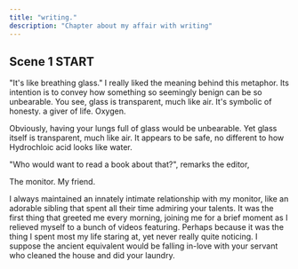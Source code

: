 ```yaml
---
title: "writing."
description: "Chapter about my affair with writing"
---
```


## Scene 1 START

"It's like breathing glass." I really liked the meaning behind this metaphor. Its intention is to convey how something so seemingly benign can be so unbearable. You see, glass is transparent, much like air. It's symbolic of honesty. a giver of life. Oxygen.

Obviously, having your lungs full of glass would be unbearable. Yet glass itself is transparent, much like air. It appears to be safe, no different to how Hydrochloic acid looks like water.

"Who would want to read a book about that?", remarks the editor,

The monitor. My friend.

I always maintained an innately intimate relationship with my monitor, like an adorable sibling that spent all their time admiring your talents. It was the first thing that greeted me every morning, joining me for a brief moment as I relieved myself to a bunch of videos featuring. Perhaps because it was the thing I spent most my life staring at, yet never really quite noticing. I suppose the ancient equivalent would be falling in-love with your servant who cleaned the house and did your laundry.
